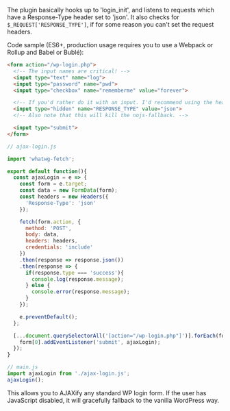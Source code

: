 The plugin basically hooks up to 'login_init', and listens to requests which have a Response-Type header set to 'json'. It also checks for `$_REQUEST['RESPONSE_TYPE']`, if for some reason you can't set the request headers.

Code sample (ES6+, production usage requires you to use a Webpack or Rollup and Babel or Bublé):

```html
<form action="/wp-login.php">
  <!-- The input names are critical! -->
  <input type="text" name="log">
  <input type="password" name="pwd">
  <input type="checkbox" name="rememberme" value="forever">

  <!-- If you'd rather do it with an input. I'd recommend using the headers. -->
  <input type="hidden" name="RESPONSE_TYPE" value="json">
  <!-- Also note that this will kill the nojs-fallback. -->

  <input type="submit">
</form>
```

```javascript
// ajax-login.js

import 'whatwg-fetch';

export default function(){
  const ajaxLogin = e => {
    const form = e.target;
    const data = new FormData(form);
    const headers = new Headers({
      'Response-Type': 'json'
    });

    fetch(form.action, {
      method: 'POST',
      body: data,
      headers: headers,
      credentials: 'include'
    })
    .then(response => response.json())
    .then(response => {
      if(response.type === 'success'){
        console.log(response.message);
      } else {
        console.error(response.message);
      }
    });

    e.preventDefault();
  };

  [...document.querySelectorAll('[action="/wp-login.php"]')].forEach(form => {
    form[0].addEventListener('submit', ajaxLogin);
  });
}

```

```javascript
// main.js
import ajaxLogin from './ajax-login.js';
ajaxLogin();
```

This allows you to AJAXify any standard WP login form. If the user has JavaScript disabled, it will gracefully fallback to the vanilla WordPress way.
